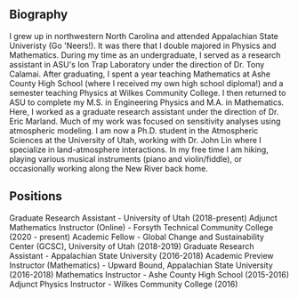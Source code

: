 ## Biography
I grew up in northwestern North Carolina and attended Appalachian State Univeristy (Go 'Neers!). It was there that I double majored in Physics and Mathematics. During my time as an undergraduate, I served as a research assistant in ASU's Ion Trap Laboratory under the direction of Dr. Tony Calamai. After graduating, I spent a year teaching Mathematics at Ashe County High School (where I received my own high school diploma!) and a semester teaching Physics at Wilkes Community College. I then returned to ASU to complete my M.S. in Engineering Physics and M.A. in Mathematics. Here, I worked as a graduate research assistant under the direction of Dr. Eric Marland. Much of my work was focused on sensitivity analyses using atmospheric modeling. I am now a Ph.D. student in the Atmospheric Sciences at the University of Utah, working with Dr. John Lin where I specialize in land-atmosphere interactions. In my free time I am hiking, playing various musical instruments (piano and violin/fiddle), or occasionally working along the New River back home.

## Positions
Graduate Research Assistant - University of Utah (2018-present)
Adjunct Mathematics Instructor (Online) - Forsyth Technical Community College (2020 - present)
Academic Fellow - Global Change and Sustainability Center (GCSC), University of Utah (2018-2019)
Graduate Research Assistant - Appalachian State University (2016-2018)
Academic Preview Instructor (Mathematics) - Upward Bound, Appalachian State University (2016-2018)
Mathematics Instructor - Ashe County High School (2015-2016)
Adjunct Physics Instructor - Wilkes Community College (2016)
